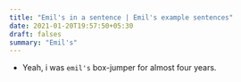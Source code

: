 ```yaml
---
title: "Emil's in a sentence | Emil's example sentences"
date: 2021-01-20T19:57:50+05:30
draft: falses
summary: "Emil's"
---
```

- Yeah, i was `emil's` box-jumper for almost four years.
                 
